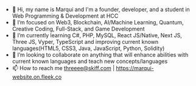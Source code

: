- 👋 Hi, my name is Marqui and I'm a founder, developer, and a student in Web Programming & Development at HCC
- 👀 I’m focused on Web3, Blockchain, AI/Machine Learning, Quantum, Creative Coding, Full-Stack, and Game Development 
- 🌱 I’m currently learning C#, PHP, MySQL, React JS/Native, Next JS, Three JS, Vyper, TypeScript and improving current known languages(HTML5, CSS3, Java, JavaScript, Python, Solidity)
- 💞️ I’m looking to collaborate on anything that will enhance abilities with current known languages and teach new concepts/languages 
- 📫 How to reach me threeee@skiff.com | https://marqui-website.on.fleek.co

<!---
Marqui-13/Marqui-13 is a ✨ special ✨ repository because its `README.md` (this file) appears on your GitHub profile.
You can click the Preview link to take a look at your changes.
--->
